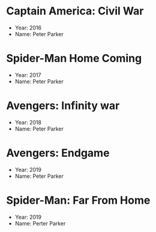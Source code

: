 # Captain America: Civil War
- Year: 2016
- Name: Peter Parker

# Spider-Man Home Coming
- Year: 2017
- Name: Peter Parker

# Avengers: Infinity war
- Year: 2018
- Name: Peter Parker

# Avengers: Endgame
- Year: 2019
- Name: Peter Parker

# Spider-Man: Far From Home
- Year: 2019
- Name: Perter Parker
